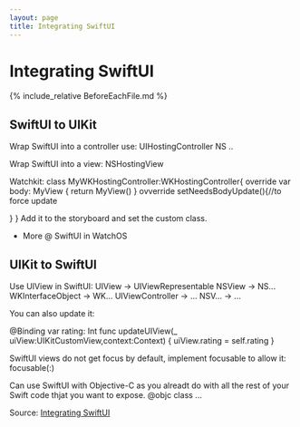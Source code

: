 ```yaml
---
layout: page
title: Integrating SwiftUI
---
```

# Integrating SwiftUI

{% include_relative BeforeEachFile.md %}

## SwiftUI to UIKit

Wrap SwiftUI into a controller use:
UIHostingController
NS ..

Wrap SwiftUI into a view:
NSHostingView

Watchkit:
class MyWKHostingController:WKHostingController<MyView>{
override var body: MyView {
  return MyView()
}
ovverride setNeedsBodyUpdate(){//to force update

}
}
Add it to the storyboard and set the custom class.
- More @ SwiftUI in WatchOS

## UIKit to SwiftUI

Use UIView in SwiftUI:
UIView -> UIViewRepresentable
NSView -> NS...
WKInterfaceObject -> WK...
UIViewController -> ...
NSV... -> ...

You can also update it:

@Binding var rating: Int
func updateUIView(_ uiView:UIKitCustomView,context:Context) {
  uiView.rating = self.rating
}

SwiftUI views do not get focus by default, implement focusable to allow it:
focusable(:)

Can use SwiftUI with Objective-C as you alreadt do with all the rest of your Swift code thjat you want to expose.
@objc class ...

Source:
[Integrating SwiftUI](https://developer.apple.com/wwdc19/231)
